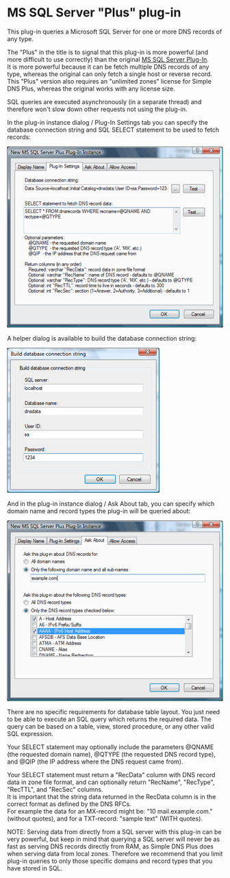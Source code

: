 ﻿---
category: 8
frontpage: false
comments: true
refs: 110,181
created-utc: 2019-01-01
modified-utc: 2020-01-08
---
# MS SQL Server "Plus" plug-in

This plug-in queries a Microsoft SQL Server for one or more DNS records of any type.

The "Plus" in the title is to signal that this plug-in is more powerful (and more difficult to use correctly) than the original [MS SQL Server Plug-In](https://simpledns.plus/plugin-mssql).  
It is more powerful because it can be fetch multiple DNS records of any type, whereas the original can only fetch a single host or reverse record.  
This "Plus" version also requires an "unlimited zones" license for Simple DNS Plus, whereas the original works with any license size.

SQL queries are executed asynchronously (in a separate thread) and therefore won't slow down other requests not using the plug-in.

In the plug-in instance dialog / Plug-In Settings tab you can specify the database connection string and SQL SELECT statement to be used to fetch records:

![](img/182/1.png)

A helper dialog is available to build the database connection string:

![](img/182/2.png)

And in the plug-in instance dialog / Ask About tab, you can specify which domain name and record types the plug-in will be queried about:

![](img/182/3.png)

There are no specific requirements for database table layout. You just need to be able to execute an SQL query which returns the required data. The query can be based on a table, view, stored procedure, or any other valid SQL expression.

Your SELECT statement may optionally include the parameters @QNAME (the requested domain name), @QTYPE (the requested DNS record type), and @QIP (the IP address where the DNS request came from).

Your SELECT statement must return a "RecData" column with DNS record data in zone file format, and can optionally return "RecName", "RecType", "RecTTL", and "RecSec" columns.  
It is important that the string data returned in the RecData column is in the correct format as defined by the DNS RFCs.  
For example the data for an MX-record might be: "10 mail.example.com." (without quotes), and for a TXT-record: "sample text" (WITH quotes).

NOTE: Serving data from directly from a SQL server with this plug-in can be very powerful, but keep in mind that querying a SQL server will never be as fast as serving DNS records directly from RAM, as Simple DNS Plus does when serving data from local zones. Therefore we recommend that you limit plug-in queries to only those specific domains and record types that you have stored in SQL.

